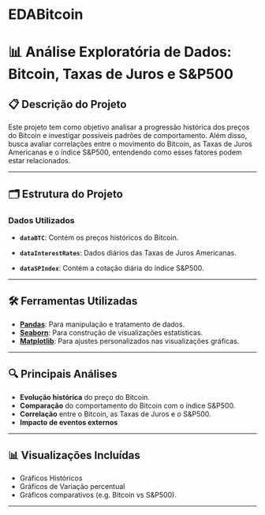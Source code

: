 # EDABitcoin
# 📊 Análise Exploratória de Dados: Bitcoin, Taxas de Juros e S&P500  

## 📋 Descrição do Projeto  
Este projeto tem como objetivo analisar a progressão histórica dos preços do Bitcoin e investigar possíveis padrões de comportamento. Além disso, busca avaliar correlações entre o movimento do Bitcoin, as Taxas de Juros Americanas e o índice S&P500, entendendo como esses fatores podem estar relacionados.

---

## 🗂 Estrutura do Projeto  

### Dados Utilizados  
- **`dataBTC`**: Contém os preços históricos do Bitcoin.  
 
- **`dataInterestRates`**: Dados diários das Taxas de Juros Americanas.  
  
- **`dataSPIndex`**: Contém a cotação diária do índice S&P500.  
  

---

## 🛠 Ferramentas Utilizadas  
- **[Pandas](https://pandas.pydata.org/)**: Para manipulação e tratamento de dados.  
- **[Seaborn](https://seaborn.pydata.org/)**: Para construção de visualizações estatísticas.  
- **[Matplotlib](https://matplotlib.org/)**: Para ajustes personalizados nas visualizações gráficas.  

---

## 🔍 Principais Análises  
- **Evolução histórica** do preço do Bitcoin.  
- **Comparação** do comportamento do Bitcoin com o índice S&P500.  
- **Correlação** entre o Bitcoin, as Taxas de Juros e o S&P500.  
- **Impacto de eventos externos**

---

## 📊 Visualizações Incluídas  
- Gráficos Históricos
- Gráficos de Variação percentual
- Gráficos comparativos (e.g. Bitcoin vs S&P500).      
---



